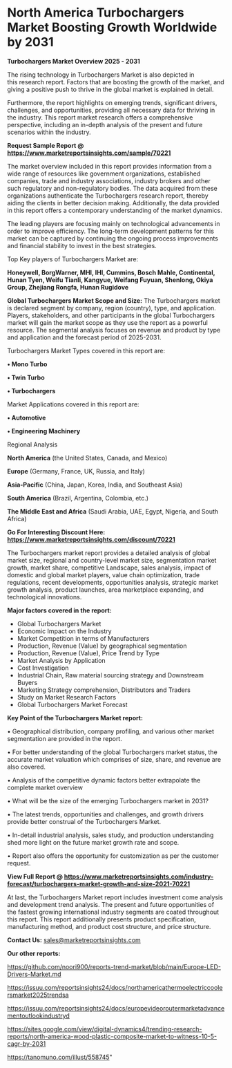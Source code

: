 # North America Turbochargers Market Boosting Growth Worldwide by 2031

<Strong> Turbochargers Market Overview 2025 - 2031</strong>

The rising technology in Turbochargers Market is also depicted in this research report. Factors that are boosting the growth of the market, and giving a positive push to thrive in the global market is explained in detail.

Furthermore, the report highlights on emerging trends, significant drivers, challenges, and opportunities, providing all necessary data for thriving in the industry. This report market research offers a comprehensive perspective, including an in-depth analysis of the present and future scenarios within the industry.

<strong>Request Sample Report @ <a href=https://www.marketreportsinsights.com/sample/70221>https://www.marketreportsinsights.com/sample/70221</a></strong>

The market overview included in this report provides information from a wide range of resources like government organizations, established companies, trade and industry associations, industry brokers and other such regulatory and non-regulatory bodies. The data acquired from these organizations authenticate the Turbochargers research report, thereby aiding the clients in better decision making. Additionally, the data provided in this report offers a contemporary understanding of the market dynamics.

The leading players are focusing mainly on technological advancements in order to improve efficiency. The long-term development patterns for this market can be captured by continuing the ongoing process improvements and financial stability to invest in the best strategies.

Top Key players of Turbochargers Market are:

<strong>Honeywell, BorgWarner, MHI, IHI, Cummins, Bosch Mahle, Continental, Hunan Tyen, Weifu Tianli, Kangyue, Weifang Fuyuan, Shenlong, Okiya Group, Zhejiang Rongfa, Hunan Rugidove</strong>

<strong><b>Global Turbochargers Market Scope and Size:</b></strong>
The Turbochargers market is declared segment by company, region (country), type, and application. Players, stakeholders, and other participants in the global Turbochargers market will gain the market scope as they use the report as a powerful resource. The segmental analysis focuses on revenue and product by type and application and the forecast period of 2025-2031.

Turbochargers Market Types covered in this report are:

<strong>• Mono Turbo

• Twin Turbo

• Turbochargers</strong>

Market Applications covered in this report are:

<strong>• Automotive

• Engineering Machinery</strong> 

Regional Analysis

<strong>North America</strong> (the United States, Canada, and Mexico)

<strong>Europe</strong> (Germany, France, UK, Russia, and Italy)

<strong>Asia-Pacific</strong> (China, Japan, Korea, India, and Southeast Asia)

<strong>South America</strong> (Brazil, Argentina, Colombia, etc.)

<strong>The Middle East and Africa</strong> (Saudi Arabia, UAE, Egypt, Nigeria, and South Africa)

<strong>Go For Interesting Discount Here: <a href=https://www.marketreportsinsights.com/discount/70221>https://www.marketreportsinsights.com/discount/70221</a></strong>

The Turbochargers market report provides a detailed analysis of global market size, regional and country-level market size, segmentation market growth, market share, competitive Landscape, sales analysis, impact of domestic and global market players, value chain optimization, trade regulations, recent developments, opportunities analysis, strategic market growth analysis, product launches, area marketplace expanding, and technological innovations.

<strong><b>Major factors covered in the report:</b></strong>
<ul>
  <li>Global Turbochargers Market </li>
  <li>Economic Impact on the Industry</li>
  <li>Market Competition in terms of Manufacturers</li>
  <li>Production, Revenue (Value) by geographical segmentation</li>
  <li>Production, Revenue (Value), Price Trend by Type</li>
  <li>Market Analysis by Application</li>
  <li>Cost Investigation</li>
  <li>Industrial Chain, Raw material sourcing strategy and Downstream Buyers</li>
  <li>Marketing Strategy comprehension, Distributors and Traders</li>
  <li>Study on Market Research Factors</li>
  <li>Global Turbochargers Market Forecast</li>
</ul>

<strong><b>Key Point of the Turbochargers Market report:</b></strong>

• Geographical distribution, company profiling, and various other market segmentation are provided in the report.

• For better understanding of the global Turbochargers market status, the accurate market valuation which comprises of size, share, and revenue are also covered.

• Analysis of the competitive dynamic factors better extrapolate the complete market overview

• What will be the size of the emerging Turbochargers market in 2031?

• The latest trends, opportunities and challenges, and growth drivers provide better construal of the Turbochargers Market.

• In-detail industrial analysis, sales study, and production understanding shed more light on the future market growth rate and scope.

• Report also offers the opportunity for customization as per the customer request.

<strong><b>View Full Report @ <a href=https://www.marketreportsinsights.com/industry-forecast/turbochargers-market-growth-and-size-2021-70221>https://www.marketreportsinsights.com/industry-forecast/turbochargers-market-growth-and-size-2021-70221</a></b></strong>


At last, the Turbochargers Market report includes investment come analysis and development trend analysis. The present and future opportunities of the fastest growing international industry segments are coated throughout this report. This report additionally presents product specification, manufacturing method, and product cost structure, and price structure.

<strong>Contact Us:</strong>
sales@marketreportsinsights.com

<strong>Our other reports:</strong>

<a href=https://github.com/noori900/reports-trend-market/blob/main/Europe-LED-Drivers-Market.md>https://github.com/noori900/reports-trend-market/blob/main/Europe-LED-Drivers-Market.md</a>

<a href=https://issuu.com/reportsinsights24/docs/northamericathermoelectriccoolersmarket2025trendsa>https://issuu.com/reportsinsights24/docs/northamericathermoelectriccoolersmarket2025trendsa</a>

<a href=https://issuu.com/reportsinsights24/docs/europevideoroutermarketadvancementoutlookindustryd>https://issuu.com/reportsinsights24/docs/europevideoroutermarketadvancementoutlookindustryd</a>

<a href=https://sites.google.com/view/digital-dynamics4/trending-research-reports/north-america-wood-plastic-composite-market-to-witness-10-5-cagr-by-2031>https://sites.google.com/view/digital-dynamics4/trending-research-reports/north-america-wood-plastic-composite-market-to-witness-10-5-cagr-by-2031</a>

<a href=https://tanomuno.com/illust/558745>https://tanomuno.com/illust/558745</a>"
